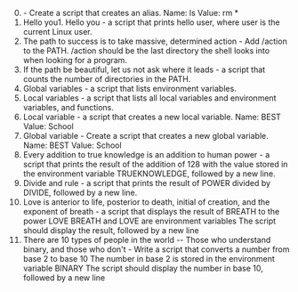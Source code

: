 0. <o> - Create a script that creates an alias.
Name: ls
Value: rm *
1. Hello you1. Hello you - a script that prints hello user, where user is the current Linux user.
2. The path to success is to take massive, determined action - Add /action to the PATH. /action should be the last directory the shell looks into when looking for a program.
3. If the path be beautiful, let us not ask where it leads - a script that counts the number of directories in the PATH.
4. Global variables -  a script that lists environment variables.
5. Local variables - a script that lists all local variables and environment variables, and functions.
6. Local variable - a script that creates a new local variable.
Name: BEST
Value: School
7. Global variable - Create a script that creates a new global variable.
Name: BEST
Value: School
8. Every addition to true knowledge is an addition to human power - a script that prints the result of the addition of 128 with the value stored in the environment variable TRUEKNOWLEDGE, followed by a new line.
9. Divide and rule -  a script that prints the result of POWER divided by DIVIDE, followed by a new line.
10. Love is anterior to life, posterior to death, initial of creation, and the exponent of breath - a script that displays the result of BREATH to the power LOVE
BREATH and LOVE are environment variables
The script should display the result, followed by a new line
11. There are 10 types of people in the world -- Those who understand binary, and those who don't - Write a script that converts a number from base 2 to base 10
The number in base 2 is stored in the environment variable BINARY
The script should display the number in base 10, followed by a new line

